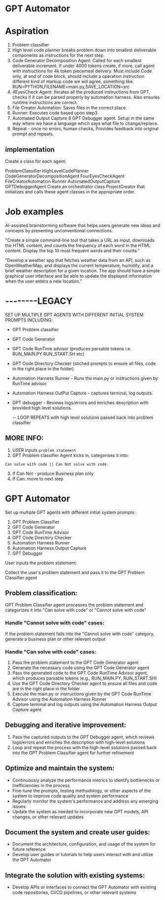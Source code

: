 # GPT Automator 



# Aspiration


1. Problem classifier 
2. High level code planner breaks problem down into smallest deliverable components as instructions for the next step.
3. Code Generator Decomposition Agent:  Called for each smallest deliverable increment.
If under 4000 tokens create, if more, call agent with instructions for 4k token piecemeal delivery.
Must include Code only, at end of code block, should include a operation instruction different kind of markup code we will agree, something like.
RUN=PYTHON,FILENAME=main.py,SAVE_LOCATION=src
4. 4EyesCheck Agent: Iterates all the produced instructions from GPT, checks if it can be parsed properly by automation harness. Also ensures runtime instructions are correct. 
5. File Creator Automation: Saves files in the correct place.
6. Runner: Executes code based upon step3.
7. Automated Output Capture
8 GPT Debugger agent. Setup in the same way where we have a language which says what file to change/replace.
9. Repeat - once no errors, human checks, Provides feedback into original prompt and repeats. 


## implementation 

Create a class for each agent:

ProblemClassifier
HighLevelCodePlanner
CodeGeneratorDecompositionAgent
FourEyesCheckAgent
FileCreatorAutomation
Runner
AutomatedOutputCapture
GPTDebuggerAgent
Create an orchestrator class ProjectCreator that initializes and calls these agent classes in the appropriate order.








# Job examples  

AI-assisted brainstorming software that helps users generate new ideas and concepts by presenting unconventional connections.

"Create a simple command-line tool that takes a URL as input, downloads the HTML content, and counts the frequency of each word in the HTML content. Display the top 10 most frequent words and their counts."


"Develop a weather app that fetches weather data from an API, such as OpenWeatherMap, and displays the current temperature, humidity, and a brief weather description for a given location. The app should have a simple graphical user interface and be able to update the displayed information when the user enters a new location."





# --------LEGACY


SET UP MULTIPLE GPT AGENTS WITH DIFFERENT INITIAL SYSTEM PROMPTS INCLUDING:  


- GPT Problem classifier
- GPT Code Generator
- GPT Code RunTime advisor (produces parsable tokens i.e. RUN_MAIN.PY RUN_START.SH etc)
- GPT Code Directory Checker (stiched prompts to ensure all files, code in the right place in the folder)
- Automation Harness Runner - Runs the main.py or instructions given by RunTime advisor
- Automation Harness OutPut Capture - captures terminal, log outputs.
- GPT debugger - Reviews logs/errors and enriches description with provided high level solutions.
	
	-- LOOP REPEATS with high level solutions passed back into problem classifier 


## MORE INFO:

1. USER inputs `problem statement`
2. GPT Problem classifier  Agent kicks in, categorises it into: 
```shell
Can solve with code || Can Not solve with code. 
```
3. If Can Not - produce Business plan only
4. If Can: move to next step



# GPT Automator

Set up multiple GPT agents with different initial system prompts:

1. GPT Problem Classifier
2. GPT Code Generator
3. GPT Code RunTime Advisor
4. GPT Code Directory Checker
5. Automation Harness Runner
6. Automation Harness Output Capture
7. GPT Debugger

User inputs the problem statement:

Collect the user's problem statement and pass it to the GPT Problem Classifier agent

## Problem classification:

GPT Problem Classifier agent processes the problem statement and categorizes it into "Can solve with code" or "Cannot solve with code"

### Handle "Cannot solve with code" cases:

If the problem statement falls into the "Cannot solve with code" category, generate a business plan or other relevant output

### Handle "Can solve with code" cases:

1. Pass the problem statement to the GPT Code Generator agent
2. Generate the necessary code using the GPT Code Generator agent
3. Pass the generated code to the GPT Code RunTime Advisor agent, which produces parsable tokens (e.g., RUN_MAIN.PY, RUN_START.SH)
4. Use the GPT Code Directory Checker agent to ensure all files and code are in the right place in the folder
5. Execute the main.py or instructions given by the GPT Code RunTime Advisor using the Automation Harness Runner
6. Capture terminal and log outputs using the Automation Harness Output Capture agent

## Debugging and iterative improvement:

1. Pass the captured outputs to the GPT Debugger agent, which reviews logs/errors and enriches the description with high-level solutions
2. Loop and repeat the process with the high-level solutions passed back into the GPT Problem Classifier agent for further refinement

## Optimize and maintain the system:

- Continuously analyze the performance metrics to identify bottlenecks or inefficiencies in the process
- Fine-tune the prompts, testing methodology, or other aspects of the system to improve code quality and system performance
- Regularly monitor the system's performance and address any emerging issues
- Update the system as needed to incorporate new GPT models, API changes, or other relevant updates

## Document the system and create user guides:

- Document the architecture, configuration, and usage of the system for future reference
- Develop user guides or tutorials to help users interact with and utilize the GPT Automator

## Integrate the solution with existing systems:

- Develop APIs or interfaces to connect the GPT Automator with existing code repositories, CI/CD pipelines, or other relevant systems
